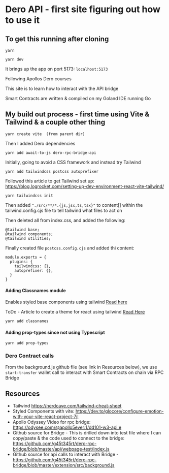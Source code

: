 # Dero API - first site figuring out how to use it

## To get this running after cloning
```yarn```

```yarn dev```

It brings up the app on port 5173:  `localhost:5173`


Following Apollos Dero courses

This site is to learn how to interact with the API bridge 

Smart Contracts are written & compiled on my Goland IDE running Go

## My build out process - first time using Vite & Tailwind & a couple other thing

```
yarn create vite  (from parent dir)
```
Then I added Dero dependencies 

```yarn add await-to-js dero-rpc-bridge-api```

Initially, going to avoid a CSS framework and instead try Tailwind

```yarn add tailwindcss postcss autoprefixer```

Followed this article to get Tailwind set up: https://blog.logrocket.com/setting-up-dev-environment-react-vite-tailwind/

```yarn tailwindcss init```

Then added ```"./src/**/*.{js,jsx,ts,tsx}"```  to content[] within the tailwind.config.cjs file to tell tailwind what files to act on

Then deleted all from index.css, and added the following:
```
@tailwind base;
@tailwind components;
@tailwind utilities;
```
Finally created file `postcss.config.cjs` and added thi content:

```
module.exports = {
  plugins: {
    tailwindcss: {},
    autoprefixer: {},
  }
}
```

#### Adding Classnames module 
Enables styled base components using tailwind
[Read here](https://www.smashingmagazine.com/2020/05/reusable-react-components-tailwind/)

ToDo - Article to create a theme for react using tailwind [Read Here](https://blog.logrocket.com/theming-react-components-tailwind-css/)

`yarn add classnames`

#### Adding prop-types since not using Typescript

`yarn add prop-types`

### Dero Contract calls 
From the background.js github file (see link in Resources below), we use `start-transfer` wallet call to interact with Smart Contracts on chain via RPC Bridge

## Resources
 - Tailwind https://nerdcave.com/tailwind-cheat-sheet
 - Styled Components with vite: https://dev.to/glocore/configure-emotion-with-your-vite-react-project-7jl
 - Apollo Odyssey Video for rpc bridge: https://odysee.com/@apollo5ever:1/dd101-w3-api:e
 - Github source for Bridge - This is drilled down into test file where I can copy/paste & the code used to connect to the bridge: https://github.com/g45t345rt/dero-rpc-bridge/blob/master/api/webpage-test/index.js
 - Github source for api calls to interact with Bridge - https://github.com/g45t345rt/dero-rpc-bridge/blob/master/extension/src/background.js
